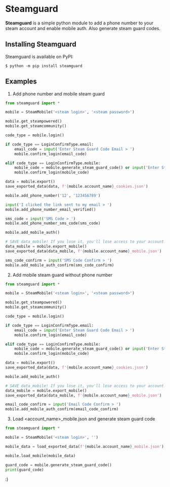 # Steamguard

**Steamguard** is a simple python module to add a phone number to your steam account and enable mobile auth. Also generate steam guard codes.

## Installing Steamguard

Steamguard is available on PyPI:

```console
$ python -m pip install steamguard
```

## Examples

1. Add phone number and mobile steam guard

```python
from steamguard import *

mobile = SteamMobile('<steam login>', '<steam password>')

mobile.get_steampowered()
mobile.get_steamcommunity()

code_type = mobile.login()

if code_type == LoginConfirmType.email:
    email_code = input('Enter Steam Guard Code Email > ')
    mobile.confirm_login(email_code)

elif code_type == LoginConfirmType.mobile:
    mobile_code = mobile.generate_steam_guard_code() or input('Enter Steam Guard Code Mobile > ')
    mobile.confirm_login(mobile_code)

data = mobile.export()
save_exported_data(data, f'{mobile.account_name}_cookies.json')

mobile.add_phone_number('12', '123456789')

input('I clicked the link sent to my email > ')
mobile.add_phone_number_email_verified()

sms_code = input('SMS Code > ')
mobile.add_phone_number_sms_code(sms_code)

mobile.add_mobile_auth()

# SAVE data_mobile! If you lose it, you'll lose access to your account!
data_mobile = mobile.export_mobile()
save_exported_data(data_mobile, f'{mobile.account_name}_mobile.json')

sms_code_confirm = input('SMS Code Confirm > ')
mobile.add_mobile_auth_confirm(sms_code_confirm)
```

2. Add mobile steam guard without phone number

```python
from steamguard import *

mobile = SteamMobile('<steam login>', '<steam password>')

mobile.get_steampowered()
mobile.get_steamcommunity()

code_type = mobile.login()

if code_type == LoginConfirmType.email:
    email_code = input('Enter Steam Guard Code Email > ')
    mobile.confirm_login(email_code)

elif code_type == LoginConfirmType.mobile:
    mobile_code = mobile.generate_steam_guard_code() or input('Enter Steam Guard Code Mobile > ')
    mobile.confirm_login(mobile_code)

data = mobile.export()
save_exported_data(data, f'{mobile.account_name}_cookies.json')

mobile.add_mobile_auth()

# SAVE data_mobile! If you lose it, you'll lose access to your account!
data_mobile = mobile.export_mobile()
save_exported_data(data_mobile, f'{mobile.account_name}_mobile.json')

email_code_confirm = input('Email Code Confirm > ')
mobile.add_mobile_auth_confirm(email_code_confirm)
```

3. Load <account_name>_mobile.json and generate steam guard code

```python
from steamguard import *

mobile = SteamMobile('<steam login>', '')

mobile_data = load_exported_data(f'{mobile.account_name}_mobile.json')

mobile.load_mobile(mobile_data)

guard_code = mobile.generate_steam_guard_code()
print(guard_code)
```

:)